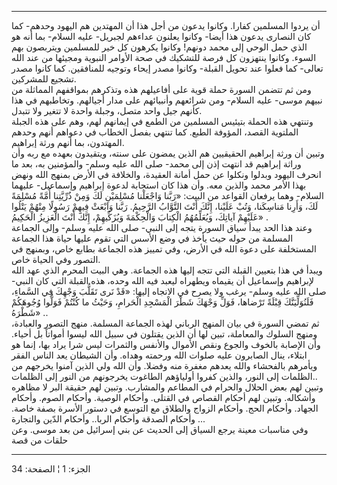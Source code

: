 ------------------------------------------------------------------------

أن يردوا المسلمين كفارا. وكانوا يدعون من أجل هذا أن المهتدين هم اليهود
وحدهم- كما كان النصارى يدعون هذا أيضا- وكانوا يعلنون عداءهم لجبريل- عليه
السلام- بما أنه هو الذي حمل الوحي إلى محمد دونهم! وكانوا يكرهون كل خير
للمسلمين ويتربصون بهم السوء. وكانوا ينتهزون كل فرصة للتشكيك في صحة
الأوامر النبوية ومجيئها من عند الله تعالى- كما فعلوا عند تحويل القبلة-
وكانوا مصدر إيحاء وتوجيه للمنافقين. كما كانوا مصدر تشجيع للمشركين.  
ومن ثم تتضمن السورة حملة قوية على أفاعيلهم هذه وتذكرهم بمواقفهم المماثلة
من نبيهم موسى- عليه السلام- ومن شرائعهم وأنبيائهم على مدار أجيالهم.
وتخاطبهم في هذا كأنهم جيل واحد متصل، وجبلة واحدة لا تتغير ولا تتبدل.  
وتنتهي هذه الحملة بتيئيس المسلمين من الطمع في إيمانهم لهم، وهم على هذه
الجبلة الملتوية القصد، المؤوفة الطبع. كما تنتهي بفصل الخطاب في دعواهم
أنهم وحدهم المهتدون، بما أنهم ورثة إبراهيم.  
وتبين أن ورثة إبراهيم الحقيقيين هم الذين يمضون على سنته، ويتقيدون بعهده
مع ربه وأن وراثة إبراهيم قد انتهت إذن إلى محمد- صلى الله عليه وسلم-
والمؤمنين به، بعد ما انحرف اليهود وبدلوا ونكلوا عن حمل أمانة العقيدة،
والخلافة في الأرض بمنهج الله ونهض بهذا الأمر محمد والذين معه. وأن هذا
كان استجابة لدعوة إبراهيم وإسماعيل- عليهما السلام- وهما يرفعان القواعد
من البيت: «رَبَّنا وَاجْعَلْنا مُسْلِمَيْنِ لَكَ وَمِنْ ذُرِّيَّتِنا أُمَّةً مُسْلِمَةً لَكَ، وَأَرِنا
مَناسِكَنا، وَتُبْ عَلَيْنا، إِنَّكَ أَنْتَ التَّوَّابُ الرَّحِيمُ. رَبَّنا وَابْعَثْ فِيهِمْ رَسُولًا مِنْهُمْ
يَتْلُوا عَلَيْهِمْ آياتِكَ، وَيُعَلِّمُهُمُ الْكِتابَ وَالْحِكْمَةَ وَيُزَكِّيهِمْ، إِنَّكَ أَنْتَ الْعَزِيزُ
الْحَكِيمُ» .  
وعند هذا الحد يبدأ سياق السورة يتجه إلى النبي- صلى الله عليه وسلم- وإلى
الجماعة المسلمة من حوله حيث يأخذ في وضع الأسس التي تقوم عليها حياة هذا
الجماعة المستخلفة على دعوة الله في الأرض، وفي تمييز هذه الجماعة بطابع
خاص، وبمنهج في التصور وفي الحياة خاص.  
ويبدأ في هذا بتعيين القبلة التي تتجه إليها هذه الجماعة. وهي البيت المحرم
الذي عهد الله لإبراهيم وإسماعيل أن يقيماه ويطهراه ليعبد فيه الله وحده،
هذه القبلة التي كان النبي- صلى الله عليه وسلم- يرغب ولا يصرح في الاتجاه
إليها: «قَدْ نَرى تَقَلُّبَ وَجْهِكَ فِي السَّماءِ، فَلَنُوَلِّيَنَّكَ قِبْلَةً تَرْضاها، فَوَلِّ وَجْهَكَ شَطْرَ
الْمَسْجِدِ الْحَرامِ، وَحَيْثُ ما كُنْتُمْ فَوَلُّوا وُجُوهَكُمْ شَطْرَهُ» ..  
ثم تمضي السورة في بيان المنهج الرباني لهذه الجماعة المسلمة. منهج التصور
والعبادة، ومنهج السلوك والمعاملة، تبين لها أن الذين يقتلون في سبيل الله
ليسوا أمواتاً بل أحياء. وأن الإصابة بالخوف والجوع ونقص الأموال والأنفس
والثمرات ليس شرا يراد بها، إنما هو ابتلاء، ينال الصابرون عليه صلوات الله
ورحمته وهداه. وأن الشيطان يعد الناس الفقر ويأمرهم بالفحشاء والله يعدهم
مغفرة منه وفضلا. وأن الله ولي الذين آمنوا يخرجهم من الظلمات إلى النور،
والذين كفروا أولياؤهم الطاغوت يخرجونهم من النور إلى الظلمات..  
وتبين لهم بعض الحلال والحرام في المطاعم والمشارب. وتبين لهم حقيقة البر
لا مظاهره وأشكاله. وتبين لهم أحكام القصاص في القتلى. وأحكام الوصية.
وأحكام الصوم. وأحكام الجهاد. وأحكام الحج. وأحكام الزواج والطلاق مع
التوسع في دستور الأسرة بصفة خاصة. وأحكام الصدقة وأحكام الربا.. وأحكام
الدّين والتجارة ...  
وفي مناسبات معينة يرجع السياق إلى الحديث عن بني إسرائيل من بعد موسى. وعن
حلقات من قصة

------------------------------------------------------------------------

الجزء: 1 ¦ الصفحة: 34
